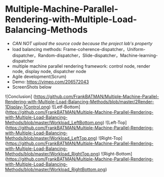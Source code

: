 # Multiple-Machine-Parallel-Rendering-with-Multiple-Load-Balancing-Methods

* _CAN NOT upload the source code because the project lab's property_
* load balancing methods: Frame-coherence-dispatcher，Uniform-dispatcher，Random-dispatcher，Slide-dispatcher，Machine-learning-dispatcher
* multiple machine parallel rendering framework: control node, render node, display node, dispatcher node
* Agile development(Scrum)
* Demo: <https://vimeo.com/206572043>
* ScreenShots below


![Conclusion] (https://github.com/FrankBATMAN/Multiple-Machine-Parallel-Rendering-with-Multiple-Load-Balancing-Methods/blob/master/2Render-1Display-1Control.png)
![Letf-Bottom] (https://github.com/FrankBATMAN/Multiple-Machine-Parallel-Rendering-with-Multiple-Load-Balancing-Methods/blob/master/Workload_LeftBottom.png)
![Left-Top] (https://github.com/FrankBATMAN/Multiple-Machine-Parallel-Rendering-with-Multiple-Load-Balancing-Methods/blob/master/Workload_LeftTop.png)
![Right-Top] (https://github.com/FrankBATMAN/Multiple-Machine-Parallel-Rendering-with-Multiple-Load-Balancing-Methods/blob/master/Workload_RightTop.png)
![Right-Bottom] (https://github.com/FrankBATMAN/Multiple-Machine-Parallel-Rendering-with-Multiple-Load-Balancing-Methods/blob/master/Workload_RightBottom.png)
